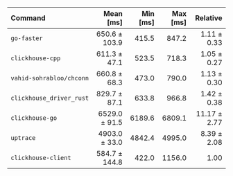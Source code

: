 | Command                  |     Mean [ms] | Min [ms] | Max [ms] |     Relative |
|:-------------------------|--------------:|---------:|---------:|-------------:|
| `go-faster`              | 650.6 ± 103.9 |    415.5 |    847.2 |  1.11 ± 0.33 |
| `clickhouse-cpp`         |  611.3 ± 47.1 |    523.5 |    718.3 |  1.05 ± 0.27 |
| `vahid-sohrabloo/chconn` |  660.8 ± 68.3 |    473.0 |    790.0 |  1.13 ± 0.30 |
| `clickhouse_driver_rust` |  829.7 ± 87.1 |    633.8 |    966.8 |  1.42 ± 0.38 |
| `clickhouse-go`          | 6529.0 ± 91.5 |   6189.6 |   6809.1 | 11.17 ± 2.77 |
| `uptrace`                | 4903.0 ± 33.0 |   4842.4 |   4995.0 |  8.39 ± 2.08 |
| `clickhouse-client`      | 584.7 ± 144.8 |    422.0 |   1156.0 |         1.00 |
